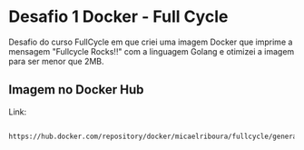 # Desafio 1 Docker - Full Cycle



Desafio do curso FullCycle em que criei uma imagem Docker que imprime a mensagem "Fullcycle Rocks!!" com a linguagem Golang
e otimizei a imagem para ser menor que 2MB.

## Imagem no Docker Hub

Link:

```
    https://hub.docker.com/repository/docker/micaelriboura/fullcycle/general
```